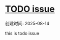 # [TODO issue](https://github.com/supertiny99/gitblog/issues/3)

创建时间: 2025-08-14

this is todo issue